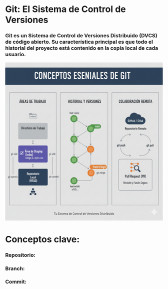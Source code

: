 # Git: El Sistema de Control de Versiones
### Git es un Sistema de Control de Versiones Distribuido (DVCS) de código abierto. Su característica principal es que todo el historial del proyecto está contenido en la copia local de cada usuario.
![GIT](/img/GIT.png)
# Conceptos clave:
### Repositorio:
### Branch:
### Commit:
